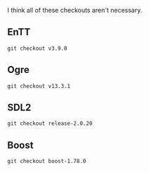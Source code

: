 I think all of these checkouts aren't necessary.

## EnTT

`git checkout v3.9.0`

## Ogre

`git checkout v13.3.1`


## SDL2

`git checkout release-2.0.20`

## Boost

`git checkout boost-1.78.0`

